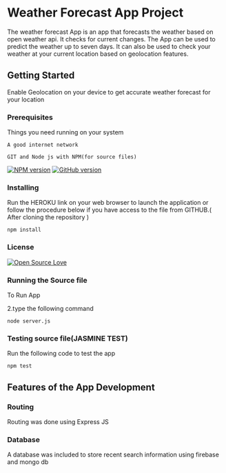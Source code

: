 # Weather Forecast App Project

The weather forecast App is an app that forecasts the weather based on open weather api. It checks for current changes. The App can be used to predict the weather up to seven days. It can also be used to check your weather at your current location based on geolocation features.

## Getting Started

Enable Geolocation on your device to get accurate weather forecast for your location

### Prerequisites

Things you need running on your system

```
A good internet network

GIT and Node js with NPM(for source files)
```
[![NPM version](https://badge.fury.io/js/badge-list.svg)](http://badge.fury.io/js/badge-list)
[![GitHub version](https://badge.fury.io/gh/boennemann%2Fbadges.svg)](http://badge.fury.io/gh/boennemann%2Fbadges)

### Installing

Run the HEROKU link on your web browser to launch the application or
follow the procedure below if you have access to the file from GITHUB.( After cloning the repository )

```
npm install
```
### License

[![Open Source Love](https://badges.frapsoft.com/os/mit/mit.svg?v=102)](https://github.com/ellerbrock/open-source-badge/)


### Running the Source file

To Run App 

2.type the following command

```
node server.js
```

### Testing source file(JASMINE TEST)

Run the following code to test the app 

```
npm test
```
## Features of the App Development

### Routing

Routing was done using Express JS

### Database

A database was included to store recent search information using firebase and mongo db
